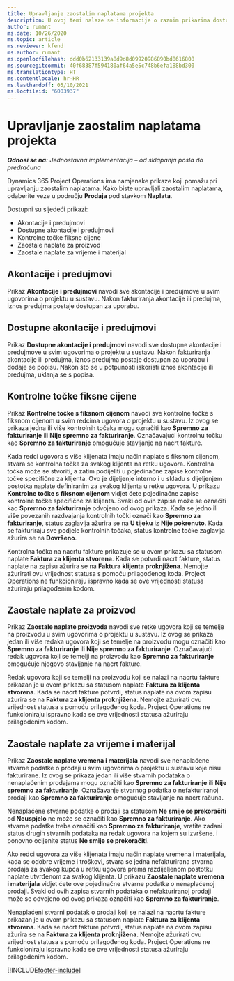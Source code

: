 ```yaml
---
title: Upravljanje zaostalim naplatama projekta
description: U ovoj temi nalaze se informacije o raznim prikazima dostupnim za uporabu tijekom upravljanja zaostalom naplatom na projektima.
author: rumant
ms.date: 10/26/2020
ms.topic: article
ms.reviewer: kfend
ms.author: rumant
ms.openlocfilehash: ddd0b62133139a8d9d8d09920986890bd8616808
ms.sourcegitcommit: 40f68387f594180af64a5e5c748b6efa188bd300
ms.translationtype: HT
ms.contentlocale: hr-HR
ms.lasthandoff: 05/10/2021
ms.locfileid: "6003937"
---
```

# <a name="manage-project-billing-backlog"></a>Upravljanje zaostalim naplatama projekta 

_**Odnosi se na:** Jednostavna implementacija – od sklapanja posla do predračuna_

Dynamics 365 Project Operations ima namjenske prikaze koji pomažu pri upravljanju zaostalim naplatama. Kako biste upravljali zaostalim naplatama, odaberite veze u području **Prodaja** pod stavkom **Naplata**. 

Dostupni su sljedeći prikazi:

- Akontacije i predujmovi
- Dostupne akontacije i predujmovi
- Kontrolne točke fiksne cijene
- Zaostale naplate za proizvod
- Zaostale naplate za vrijeme i materijal

## <a name="retainers-and-advances"></a>Akontacije i predujmovi

Prikaz **Akontacije i predujmovi** navodi sve akontacije i predujmove u svim ugovorima o projektu u sustavu. Nakon fakturiranja akontacije ili predujma, iznos predujma postaje dostupan za uporabu.

## <a name="available-retainers-and-advances"></a>Dostupne akontacije i predujmovi

Prikaz **Dostupne akontacije i predujmovi** navodi sve dostupne akontacije i predujmove u svim ugovorima o projektu u sustavu. Nakon fakturiranja akontacije ili predujma, iznos predujma postaje dostupan za uporabu i dodaje se popisu. Nakon što se u potpunosti iskoristi iznos akontacije ili predujma, uklanja se s popisa.

## <a name="fixed-price-milestones"></a>Kontrolne točke fiksne cijene

Prikaz **Kontrolne točke s fiksnom cijenom** navodi sve kontrolne točke s fiksnom cijenom u svim redcima ugovora o projektu u sustavu. Iz ovog se prikaza jedna ili više kontrolnih točaka mogu označiti kao **Spremno za fakturiranje** ili **Nije spremno za fakturiranje**. Označavajući kontrolnu točku kao **Spremno za fakturiranje** omogućuje stavljanje na nacrt fakture.

Kada redci ugovora s više klijenata imaju način naplate s fiksnom cijenom, stvara se kontrolna točka za svakog klijenta na retku ugovora. Kontrolna točka može se stvoriti, a zatim podijeliti u pojedinačne zapise kontrolne točke specifične za klijenta. Ovo je dijeljenje interno i u skladu s dijeljenjem postotka naplate definiranim za svakog klijenta u retku ugovora. U prikazu **Kontrolne točke s fiksnom cijenom** vidjet ćete pojedinačne zapise kontrolne točke specifične za klijenta. Svaki od ovih zapisa može se označiti kao **Spremno za fakturiranje** odvojeno od ovog prikaza. Kada se jedno ili više povezanih razdvajanja kontrolnih točki označi kao **Spremno za fakturiranje**, status zaglavlja ažurira se na **U tijeku** iz **Nije pokrenuto**. Kada se fakturiraju sve podjele kontrolnih točaka, status kontrolne točke zaglavlja ažurira se na **Dovršeno**.

Kontrolna točka na nacrtu fakture prikazuje se u ovom prikazu sa statusom naplate **Faktura za klijenta stvorena**. Kada se potvrdi nacrt fakture, status naplate na zapisu ažurira se na **Faktura klijenta proknjižena**. Nemojte ažurirati ovu vrijednost statusa s pomoću prilagođenog koda. Project Operations ne funkcioniraju ispravno kada se ove vrijednosti statusa ažuriraju prilagođenim kodom.

## <a name="product-billing-backlog"></a>Zaostale naplate za proizvod

Prikaz **Zaostale naplate proizvoda** navodi sve retke ugovora koji se temelje na proizvodu u svim ugovorima o projektu u sustavu. Iz ovog se prikaza jedan ili više redaka ugovora koji se temelje na proizvodu mogu označiti kao **Spremno za fakturiranje** ili **Nije spremno za fakturiranje**. Označavajući redak ugovora koji se temelji na proizvodu kao **Spremno za fakturiranje** omogućuje njegovo stavljanje na nacrt fakture.

Redak ugovora koji se temelji na proizvodu koji se nalazi na nacrtu fakture prikazan je u ovom prikazu sa statusom naplate **Faktura za klijenta stvorena**. Kada se nacrt fakture potvrdi, status naplate na ovom zapisu ažurira se na **Faktura za klijenta proknjižena**. Nemojte ažurirati ovu vrijednost statusa s pomoću prilagođenog koda. Project Operations ne funkcioniraju ispravno kada se ove vrijednosti statusa ažuriraju prilagođenim kodom.

## <a name="time-and-material-billing-backlog"></a>Zaostale naplate za vrijeme i materijal

Prikaz **Zaostale naplate vremena i materijala** navodi sve nenaplaćene stvarne podatke o prodaji u svim ugovorima o projektu u sustavu koje nisu fakturirane. Iz ovog se prikaza jedan ili više stvarnih podataka o nenaplaćenim prodajama mogu označiti kao **Spremno za fakturiranje** ili **Nije spremno za fakturiranje**. Označavanje stvarnog podatka o nefakturiranoj prodaji kao **Spremno za fakturiranje** omogućuje stavljanje na nacrt računa.

Nenaplaćene stvarne podatke o prodaji sa statusom **Ne smije se prekoračiti** od **Neuspjelo** ne može se označiti kao **Spremno za fakturiranje**. Ako stvarne podatke treba označiti kao **Spremno za fakturiranje**, vratite zadani status drugih stvarnih podataka na redak ugovora na kojem su izvršene. i ponovno ocijenite status **Ne smije se prekoračiti**.

Ako redci ugovora za više klijenata imaju način naplate vremena i materijala, kada se odobre vrijeme i troškovi, stvara se jedna nefakturirana stvarna prodaja za svakog kupca u retku ugovora prema razdijeljenom postotku naplate utvrđenom za svakog klijenta. U prikazu **Zaostale naplate vremena i materijala** vidjet ćete ove pojedinačne stvarne podatke o nenaplaćenoj prodaji. Svaki od ovih zapisa stvarnih podataka o nefakturiranoj prodaji može se odvojeno od ovog prikaza označiti kao **Spremno za fakturiranje**.

Nenaplaćeni stvarni podatak o prodaji koji se nalazi na nacrtu fakture prikazan je u ovom prikazu sa statusom naplate **Faktura za klijenta stvorena**. Kada se nacrt fakture potvrdi, status naplate na ovom zapisu ažurira se na **Faktura za klijenta proknjižena**. Nemojte ažurirati ovu vrijednost statusa s pomoću prilagođenog koda. Project Operations ne funkcioniraju ispravno kada se ove vrijednosti statusa ažuriraju prilagođenim kodom.


[!INCLUDE[footer-include](../../includes/footer-banner.md)]
